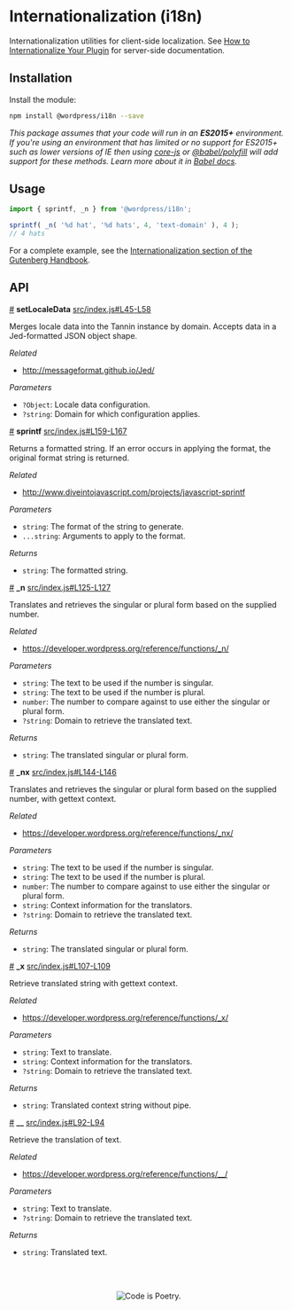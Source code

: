 # Internationalization (i18n)

Internationalization utilities for client-side localization. See [How to Internationalize Your Plugin](https://developer.wordpress.org/plugins/internationalization/how-to-internationalize-your-plugin/) for server-side documentation.

## Installation

Install the module:

```bash
npm install @wordpress/i18n --save
```

_This package assumes that your code will run in an **ES2015+** environment. If you're using an environment that has limited or no support for ES2015+ such as lower versions of IE then using [core-js](https://github.com/zloirock/core-js) or [@babel/polyfill](https://babeljs.io/docs/en/next/babel-polyfill) will add support for these methods. Learn more about it in [Babel docs](https://babeljs.io/docs/en/next/caveats)._

## Usage

```js
import { sprintf, _n } from '@wordpress/i18n';

sprintf( _n( '%d hat', '%d hats', 4, 'text-domain' ), 4 );
// 4 hats
```

For a complete example, see the [Internationalization section of the Gutenberg Handbook](https://wordpress.org/gutenberg/handbook/designers-developers/developers/internationalization/).

## API

<!-- START TOKEN(Autogenerated API docs) -->

<a href="#setLocaleData">#</a> **setLocaleData** [src/index.js#L45-L58](src/index.js#L45-L58)

Merges locale data into the Tannin instance by domain. Accepts data in a
Jed-formatted JSON object shape.

_Related_

-   <http://messageformat.github.io/Jed/>

_Parameters_

-   `?Object`: Locale data configuration.
-   `?string`: Domain for which configuration applies.

<a href="#sprintf">#</a> **sprintf** [src/index.js#L159-L167](src/index.js#L159-L167)

Returns a formatted string. If an error occurs in applying the format, the
original format string is returned.

_Related_

-   <http://www.diveintojavascript.com/projects/javascript-sprintf>

_Parameters_

-   `string`: The format of the string to generate.
-   `...string`: Arguments to apply to the format.

_Returns_

-   `string`: The formatted string.

<a href="#_n">#</a> **\_n** [src/index.js#L125-L127](src/index.js#L125-L127)

Translates and retrieves the singular or plural form based on the supplied
number.

_Related_

-   <https://developer.wordpress.org/reference/functions/_n/>

_Parameters_

-   `string`: The text to be used if the number is singular.
-   `string`: The text to be used if the number is plural.
-   `number`: The number to compare against to use either the singular or plural form.
-   `?string`: Domain to retrieve the translated text.

_Returns_

-   `string`: The translated singular or plural form.

<a href="#_nx">#</a> **\_nx** [src/index.js#L144-L146](src/index.js#L144-L146)

Translates and retrieves the singular or plural form based on the supplied
number, with gettext context.

_Related_

-   <https://developer.wordpress.org/reference/functions/_nx/>

_Parameters_

-   `string`: The text to be used if the number is singular.
-   `string`: The text to be used if the number is plural.
-   `number`: The number to compare against to use either the singular or plural form.
-   `string`: Context information for the translators.
-   `?string`: Domain to retrieve the translated text.

_Returns_

-   `string`: The translated singular or plural form.

<a href="#_x">#</a> **\_x** [src/index.js#L107-L109](src/index.js#L107-L109)

Retrieve translated string with gettext context.

_Related_

-   <https://developer.wordpress.org/reference/functions/_x/>

_Parameters_

-   `string`: Text to translate.
-   `string`: Context information for the translators.
-   `?string`: Domain to retrieve the translated text.

_Returns_

-   `string`: Translated context string without pipe.

<a href="#__">#</a> **\_\_** [src/index.js#L92-L94](src/index.js#L92-L94)

Retrieve the translation of text.

_Related_

-   <https://developer.wordpress.org/reference/functions/__/>

_Parameters_

-   `string`: Text to translate.
-   `?string`: Domain to retrieve the translated text.

_Returns_

-   `string`: Translated text.


<!-- END TOKEN(Autogenerated API docs) -->

<br/><br/><p align="center"><img src="https://s.w.org/style/images/codeispoetry.png?1" alt="Code is Poetry." /></p>
